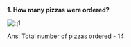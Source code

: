 **1. How many pizzas were ordered?**

![q1](https://user-images.githubusercontent.com/98269318/189185371-3a04d690-5bf1-4fa1-b677-b5b4a0bfda93.png)

Ans: Total number of pizzas ordered - 14
